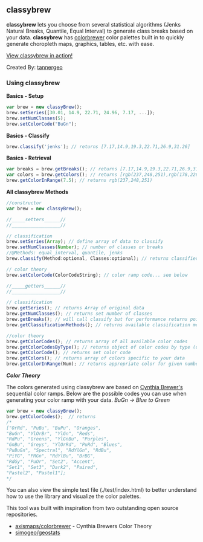 ## classybrew

**classybrew** lets you choose from several statistical algorithms (Jenks Natural Breaks, Quantile, Equal Interval) to generate class breaks based on your data.  **classybrew** has [colorbrewer](https://github.com/axismaps/colorbrewer) color palettes built in to quickly generate choropleth maps, graphics, tables, etc. with ease.

[View classybrew in action!](http://tannerjt.github.io/classybrew-www/examples/basic/)

Created By: [tannergeo](http://tannergeo.com)

### Using classybrew

**Basics - Setup**

```javascript
var brew = new classyBrew();
brew.setSeries([30.01, 14.9, 22.71, 24.96, 7.17, ...]);
brew.setNumClasses(5);
brew.setColorCode("BuGn");
```

**Basics - Classify**

```javascript
brew.classify('jenks'); // returns [7.17,14.9,19.3,22.71,26.9,31.26]
```

**Basics - Retrieval**

```javascript
var breaks = brew.getBreaks(); // returns [7.17,14.9,19.3,22.71,26.9,31.26]
var colors = brew.getColors(); // returns [rgb(237,248,251),rgb(178,226,226),rgb(102,194,164),rgb(44,162,95),rgb(0,109,44)]
brew.getColorInRange(7.5); // returns rgb(237,248,251)
```

**All classybrew Methods**

```javascript
//constructor
var brew = new classyBrew();

//_____setters______//
//__________________//

// classification
brew.setSeries(Array); // define array of data to classify
brew.setNumClasses(Number); // number of classes or breaks
//@Methods: equal_interval, quantile, jenks
brew.classify(Method:optional, Classes:optional); // returns classified data. Defaults to natural breaks methods

// color theory
brew.setColorCode(ColorCodeString); // color ramp code... see below

//_____getters______//
//__________________//

// classification
brew.getSeries(); // returns Array of original data
brew.getNumClasses(); // returns set number of classes
brew.getBreaks(); // will call classify but for performance returns pointer if classify has already been called
brew.getClassificationMethods(); // returns available classification methods to pass to classify()

//color theory
brew.getColorCodes(); // returns array of all available color codes
brew.getColorCodesByType(); // returns object of color codes by type (diverging, sequential, qualitative)
brew.getColorCode(); // returns set color code
brew.getColors(); // returns array of colors specific to your data
brew.getColorInRange(Num); // returns appropriate color for given number
```

***Color Theory***

The colors generated using classybrew are based on [Cynthia Brewer's](http://colorbrewer2.org/) sequential color ramps.  Below are the possible codes you can use when generating your color ramp with your data.  *BuGn -> Blue to Green*

```javascript
var brew = new classyBrew();
brew.getColorCodes();  // returns
/*
["OrRd", "PuBu", "BuPu", "Oranges", 
"BuGn", "YlOrBr", "YlGn", "Reds", 
"RdPu", "Greens", "YlGnBu", "Purples", 
"GnBu", "Greys", "YlOrRd", "PuRd", "Blues", 
"PuBuGn", "Spectral", "RdYlGn", "RdBu", 
"PiYG", "PRGn", "RdYlBu", "BrBG", 
"RdGy", "PuOr", "Set2", "Accent", 
"Set1", "Set3", "Dark2", "Paired", 
"Pastel2", "Pastel1"];
*/
```

You can also view the simple test file (./test/index.html) to better understand how to use the library and visualize the color palettes.

This tool was built with inspiration from two outstanding open source repositories.

+ [axismaps/colorbrewer](https://github.com/axismaps/colorbrewer) - Cynthia Brewers Color Theory
+ [simogeo/geostats](https://github.com/simogeo/geostats)
